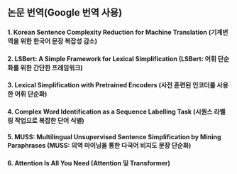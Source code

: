 ## 논문 번역(Google 번역 사용)

#### 1. Korean Sentence Complexity Reduction for Machine Translation (기계번역을 위한 한국어 문장 복잡성 감소)
#### 2. LSBert: A Simple Framework for Lexical Simplification (LSBert: 어휘 단순화를 위한 간단한 프레임워크)
#### 3. Lexical Simplification with Pretrained Encoders (사전 훈련된 인코더를 사용한 어휘 단순화)
#### 4. Complex Word Identification as a Sequence Labelling Task (시퀀스 라벨링 작업으로 복잡한 단어 식별)
#### 5. MUSS: Multilingual Unsupervised Sentence Simplification by Mining Paraphrases (MUSS: 의역 마이닝을 통한 다국어 비지도 문장 단순화)
#### 6. Attention Is All You Need (Attention 및 Transformer)